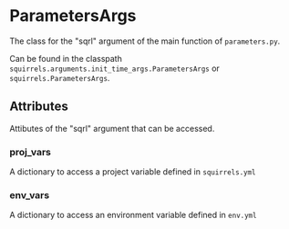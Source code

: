 # ParametersArgs

The class for the "sqrl" argument of the main function of `parameters.py`.

Can be found in the classpath `squirrels.arguments.init_time_args.ParametersArgs` or `squirrels.ParametersArgs`.

## Attributes

Attibutes of the "sqrl" argument that can be accessed.

### proj_vars

A dictionary to access a project variable defined in `squirrels.yml`

### env_vars

A dictionary to access an environment variable defined in `env.yml`
